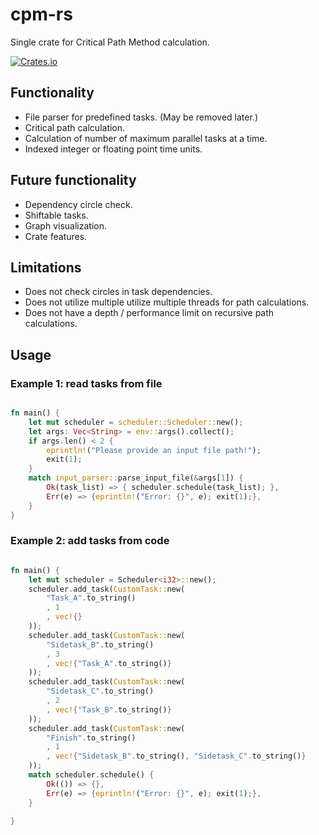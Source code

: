 # cpm-rs

Single crate for Critical Path Method calculation.

[![Crates.io](https://img.shields.io/crates/v/cpm-rs.svg)](https://crates.io/crates/cpm-rs)

## Functionality

- File parser for predefined tasks. (May be removed later.)
- Critical path calculation.
- Calculation of number of maximum parallel tasks at a time.
- Indexed integer or floating point time units.

## Future functionality

- Dependency circle check.
- Shiftable tasks.
- Graph visualization.
- Crate features.

## Limitations

- Does not check circles in task dependencies.
- Does not utilize multiple utilize multiple threads for path calculations.
- Does not have a depth / performance limit on recursive path calculations.

## Usage

### Example 1: read tasks from file

```rust

fn main() {
    let mut scheduler = scheduler::Scheduler::new();
    let args: Vec<String> = env::args().collect();
    if args.len() < 2 {
        eprintln!("Please provide an input file path!");
        exit(1);
    }
    match input_parser::parse_input_file(&args[1]) {
        Ok(task_list) => { scheduler.schedule(task_list); },
        Err(e) => {eprintln!("Error: {}", e); exit(1);},
    }
}

```

### Example 2: add tasks from code

```rust

fn main() {
    let mut scheduler = Scheduler<i32>::new();
    scheduler.add_task(CustomTask::new(
        "Task_A".to_string()
        , 1
        , vec!{}
    ));
    scheduler.add_task(CustomTask::new(
        "Sidetask_B".to_string()
        , 3
        , vec!{"Task_A".to_string()}
    ));
    scheduler.add_task(CustomTask::new(
        "Sidetask_C".to_string()
        , 2
        , vec!{"Task_B".to_string()}
    ));
    scheduler.add_task(CustomTask::new(
        "Finish".to_string()
        , 1
        , vec!{"Sidetask_B".to_string(), "Sidetask_C".to_string()}
    ));
    match scheduler.schedule() {
        Ok(()) => {},
        Err(e) => {eprintln!("Error: {}", e); exit(1);},
    }

}

```
